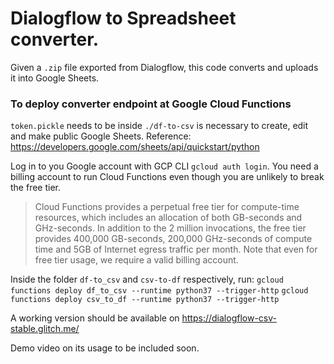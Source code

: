 # Dialogflow to Spreadsheet converter.

Given a `.zip` file exported from Dialogflow, this code converts and uploads it into Google Sheets.


### To deploy converter endpoint at Google Cloud Functions
`token.pickle` needs to be inside `./df-to-csv` is necessary to create, edit and make public Google Sheets.
Reference: https://developers.google.com/sheets/api/quickstart/python

Log in to you Google account with GCP CLI ```gcloud auth login```. 
You need a billing account to run Cloud Functions even though you are unlikely to break the free tier.
> Cloud Functions provides a perpetual free tier for compute-time resources, which includes 
an allocation of both GB-seconds and GHz-seconds. In addition to the 2 million invocations, 
the free tier provides 400,000 GB-seconds, 200,000 GHz-seconds of compute time and 5GB of 
Internet egress traffic per month. Note that even for free tier usage, we require a valid 
billing account.
 

Inside the folder `df-to_csv` and `csv-to-df` respectively, run:
```gcloud functions deploy df_to_csv --runtime python37 --trigger-http```
```gcloud functions deploy csv_to_df --runtime python37 --trigger-http```

A working version should be available on https://dialogflow-csv-stable.glitch.me/

Demo video on its usage to be included soon.

